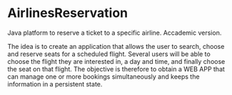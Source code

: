 # AirlinesReservation
Java platform to reserve a ticket to a specific airline. Accademic version.

The idea is to create an application that allows the user to search, choose and reserve seats for a scheduled flight. Several users will be able to choose the flight they are interested in, a day and time, and finally choose the seat on that flight. The objective is therefore to obtain a WEB APP that can manage one or more bookings simultaneously and keeps the information in a persistent state.
